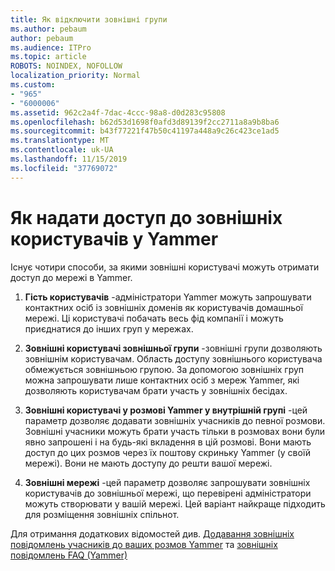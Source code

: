 ```yaml
---
title: Як відключити зовнішні групи
ms.author: pebaum
author: pebaum
ms.audience: ITPro
ms.topic: article
ROBOTS: NOINDEX, NOFOLLOW
localization_priority: Normal
ms.custom:
- "965"
- "6000006"
ms.assetid: 962c2a4f-7dac-4ccc-98a8-d0d283c95808
ms.openlocfilehash: b62d53d1698f0afd3d89139f2cc2711a8a9b8ba6
ms.sourcegitcommit: b43f77221f47b50c41197a448a9c26c423ce1ad5
ms.translationtype: MT
ms.contentlocale: uk-UA
ms.lasthandoff: 11/15/2019
ms.locfileid: "37769072"
---
```

# <a name="how-to-give-access-to-external-users-in-yammer"></a>Як надати доступ до зовнішніх користувачів у Yammer

Існує чотири способи, за якими зовнішні користувачі можуть отримати доступ до мережі в Yammer.
  
1. **Гість користувачів** -адміністратори Yammer можуть запрошувати контактних осіб із зовнішніх доменів як користувачів домашньої мережі. Ці користувачі побачать весь фід компанії і можуть приєднатися до інших груп у мережах.

2. **Зовнішні користувачі зовнішньої групи** -зовнішні групи дозволяють зовнішнім користувачам. Область доступу зовнішнього користувача обмежується зовнішньою групою. За допомогою зовнішніх груп можна запрошувати лише контактних осіб з мереж Yammer, які дозволяють користувачам брати участь у зовнішніх бесідах.

3. **Зовнішні користувачі у розмові Yammer у внутрішній групі** -цей параметр дозволяє додавати зовнішніх учасників до певної розмови. Зовнішні учасники можуть брати участь тільки в розмовах вони були явно запрошені і на будь-які вкладення в цій розмові. Вони мають доступ до цих розмов через їх поштову скриньку Yammer (у своїй мережі). Вони не мають доступу до решти вашої мережі.

4. **Зовнішні мережі** -цей параметр дозволяє запрошувати зовнішніх користувачів до зовнішньої мережі, що перевірені адміністратори можуть створювати у вашій мережі. Цей варіант найкраще підходить для розміщення зовнішніх спільнот.

Для отримання додаткових відомостей див. [Додавання зовнішніх повідомлень учасників до ваших розмов Yammer](https://docs.microsoft.com/yammer/work-with-external-users/add-external-participants) та [зовнішніх повідомлень FAQ (Yammer)](https://docs.microsoft.com/yammer/work-with-external-users/external-messaging-faq)
  